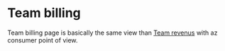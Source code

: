 # Team billing

Team billing page is basically the same view than [Team revenus](../producerusage/4-revenus.md) with az consumer point of view.
